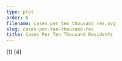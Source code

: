 ```yaml
---
type: plot
order: 6
filename: cases_per_ten_thousand_res.svg
slug: cases-per-ten-thousand-res
title: Cases Per Ten Thousand Residents
---
```


[1] [4]
